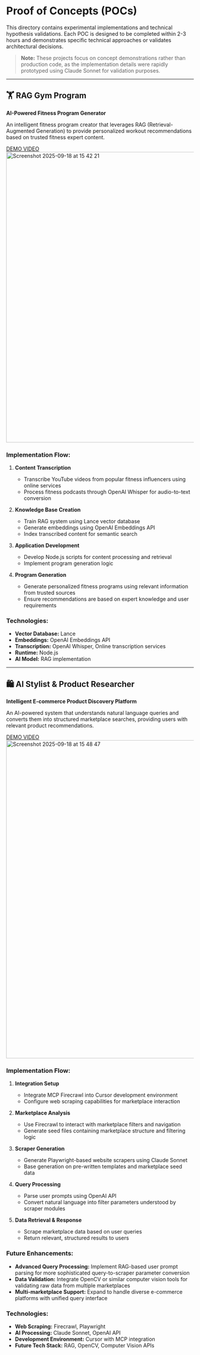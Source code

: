 # Proof of Concepts (POCs)

This directory contains experimental implementations and technical hypothesis validations. Each POC is designed to be completed within 2-3 hours and demonstrates specific technical approaches or validates architectural decisions.

> **Note:** These projects focus on concept demonstrations rather than production code, as the implementation details were rapidly prototyped using Claude Sonnet for validation purposes.

---

## 🏋️ RAG Gym Program
**AI-Powered Fitness Program Generator**

An intelligent fitness program creator that leverages RAG (Retrieval-Augmented Generation) to provide personalized workout recommendations based on trusted fitness expert content.

[DEMO VIDEO](https://www.loom.com/share/466e67f5eab74ba2a3af243797808ed6)
<br/>
<img width="1482" height="781" alt="Screenshot 2025-09-18 at 15 42 21" src="https://github.com/user-attachments/assets/526349ed-448c-49ff-bde5-7b385e398c02" />


### Implementation Flow:

1. **Content Transcription**
   - Transcribe YouTube videos from popular fitness influencers using online services
   - Process fitness podcasts through OpenAI Whisper for audio-to-text conversion

2. **Knowledge Base Creation**
   - Train RAG system using Lance vector database
   - Generate embeddings using OpenAI Embeddings API
   - Index transcribed content for semantic search

3. **Application Development**
   - Develop Node.js scripts for content processing and retrieval
   - Implement program generation logic

4. **Program Generation**
   - Generate personalized fitness programs using relevant information from trusted sources
   - Ensure recommendations are based on expert knowledge and user requirements

### Technologies:
- **Vector Database:** Lance
- **Embeddings:** OpenAI Embeddings API  
- **Transcription:** OpenAI Whisper, Online transcription services
- **Runtime:** Node.js
- **AI Model:** RAG implementation

---

## 🛍️ AI Stylist & Product Researcher
**Intelligent E-commerce Product Discovery Platform**

An AI-powered system that understands natural language queries and converts them into structured marketplace searches, providing users with relevant product recommendations.

[DEMO VIDEO](https://www.loom.com/share/18b3b204280c4875894912f949cd70fd)
<br/>
<img width="1511" height="855" alt="Screenshot 2025-09-18 at 15 48 47" src="https://github.com/user-attachments/assets/f623c9be-edee-4527-9e56-ed7ae14da550" />

### Implementation Flow:

1. **Integration Setup**
   - Integrate MCP Firecrawl into Cursor development environment
   - Configure web scraping capabilities for marketplace interaction

2. **Marketplace Analysis**
   - Use Firecrawl to interact with marketplace filters and navigation
   - Generate seed files containing marketplace structure and filtering logic

3. **Scraper Generation**
   - Generate Playwright-based website scrapers using Claude Sonnet
   - Base generation on pre-written templates and marketplace seed data

4. **Query Processing**
   - Parse user prompts using OpenAI API
   - Convert natural language into filter parameters understood by scraper modules

5. **Data Retrieval & Response**
   - Scrape marketplace data based on user queries
   - Return relevant, structured results to users

### Future Enhancements:

- **Advanced Query Processing:** Implement RAG-based user prompt parsing for more sophisticated query-to-scraper parameter conversion
- **Data Validation:** Integrate OpenCV or similar computer vision tools for validating raw data from multiple marketplaces
- **Multi-marketplace Support:** Expand to handle diverse e-commerce platforms with unified query interface

### Technologies:
- **Web Scraping:** Firecrawl, Playwright
- **AI Processing:** Claude Sonnet, OpenAI API
- **Development Environment:** Cursor with MCP integration
- **Future Tech Stack:** RAG, OpenCV, Computer Vision APIs
